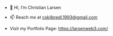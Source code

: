 - 👋  Hi, I’m Christian Larsen


- 📫 Reach me at cskilbredl.1993@gmail.com
- Visit my Portfolio Page: https://larsenweb3.com/


